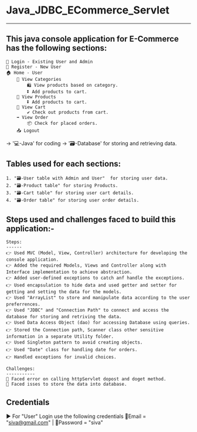 # Java_JDBC_ECommerce_Servlet
-------------------------------
 
This java console application for E-Commerce has the following sections:
------------------------------------------------------------------------
    👤 Login - Existing User and Admin
    👥 Register - New User
    🏠 Home - User
        👀 View Categories 
            🛍️ View products based on category.
            ⏬ Add products to cart.
        👀 View Products 
            ⏬ Add products to cart.
        🛒 View Cart 
            ✔️ Check out products from cart.
        ➡️ View Order 
            📦 Check for placed orders.
        📤 Logout
 
-> '💻-Java' for coding 
-> '🗃️-Database' for storing and retrieving data.
 
Tables used for each sections:
-----------------------------
    1. "🗃️-User table with Admin and User"  for storing user data.
    2. "🗃️-Product table" for storing Products.
    3. "🗃️-Cart table" for storing user cart details.
    4. "🗃️-Order table" for storing user order details.
 
 
Steps used and challenges faced to build this application:-
-----------------------------------------------------------
 
    Steps:
    ------
    👉 Used MVC (Model, View, Controller) architecture for developing the console application.
    👉 Added the required Models, Views and Controller along with Interface implementation to achieve abstraction.
    👉 Added user-defined exceptions to catch anf handle the exceptions.
    👉 Used encapsulation to hide data and used getter and setter for getting and setting the data for the models.
    👉 Used "ArrayList" to store and manipulate data according to the user preferrences.
    👉 Used "JDBC" and "Connection Path" to connect and access the database for storing and retriving the data.
    👉 Used Data Access Object (dao) for accessing Database using queries.
    👉 Stored the Connection path, Scanner class other sensitive information in a separate Utility folder.
    👉 Used Singleton pattern to avoid creating objects.
    👉 Used "Date" class for handling date for orders.
    👉 Handled exceptions for invalid choices.
 
    Challenges:
    -----------
    🔴 Faced error on calling httpServlet dopost and doget method.
    🔴 Faced isses to store the data into database.
  
Credentials 
-----------
  ▶️ For "User" Login use the following credentials
      📧Email = "siva@gmail.com" | 🔐Password = "siva"
 
